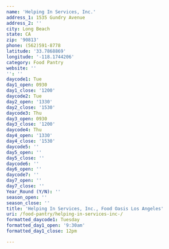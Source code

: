 ```yaml
---
name: 'Helping In Services, Inc.'
address_1: 1535 Gundry Avenue
address_2: ''
city: Long Beach
state: CA
zip: '90813'
phone: (562)591-8778
latitude: '33.7868869'
longitude: '-118.1744206'
category: Food Pantry
website: ''
'': ''
daycode1: Tue
day1_open: 0930
day1_close: '1200'
daycode2: Tue
day2_open: '1330'
day2_close: '1530'
daycode3: Thu
day3_open: 0930
day3_close: '1200'
daycode4: Thu
day4_open: '1330'
day4_close: '1530'
daycode5: ''
day5_open: ''
day5_close: ''
daycode6: ''
day6_open: ''
daycode7: ''
day7_open: ''
day7_close: ''
Year_Round (Y/N): ''
season_open: ''
season_close: ''
title: 'Helping In Services, Inc., Food Oasis Los Angeles'
uri: /food-pantry/helping-in-services-inc-/
formatted_daycode1: Tuesday
formatted_day1_open: '9:30am'
formatted_day1_close: 12pm

---
```

